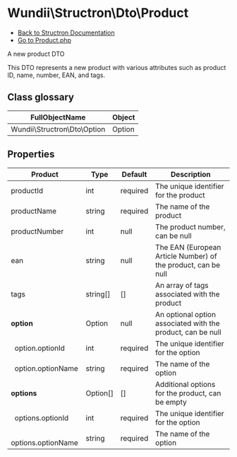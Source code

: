 # Wundii\Structron\Dto\Product
- [Back to Structron Documentation](./_Structron.md)
- [Go to Product.php](./../tests/E2E/Dto/Product.php)

A new product DTO

This DTO represents a new product with various attributes such as product ID, name, number, EAN, and tags.

## Class glossary
| FullObjectName | Object |
| -------------- | ------ |
| Wundii\Structron\Dto\Option | Option |

## Properties
| Product                   | Type     | Default  | Description                                                   |
| ------------------------- | -------- | -------- | ------------------------------------------------------------- |
| productId                 | int      | required | The unique identifier for the product                         |
| productName               | string   | required | The name of the product                                       |
| productNumber             | int      | null     | The product number, can be null                               |
| ean                       | string   | null     | The EAN (European Article Number) of the product, can be null |
| tags                      | string[] | []       | An array of tags associated with the product                  |
| **option**                | Option   | null     | An optional option associated with the product, can be null   |
| &nbsp; option.optionId    | int      | required | The unique identifier for the option                          |
| &nbsp; option.optionName  | string   | required | The name of the option                                        |
| **options**               | Option[] | []       | Additional options for the product, can be empty              |
| &nbsp; options.optionId   | int      | required | The unique identifier for the option                          |
| &nbsp; options.optionName | string   | required | The name of the option                                        |
